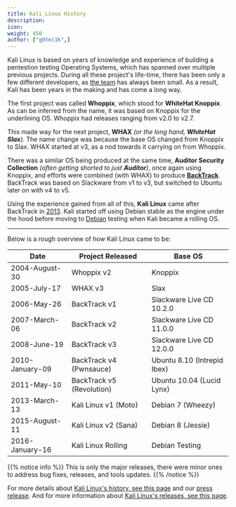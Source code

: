 ```yaml
---
title: Kali Linux History
description:
icon:
weight: 450
author: ["g0tmi1k",]
---
```


Kali Linux is based on years of knowledge and experience of building a pentestion testing Operating Systems, which has spanned over multiple previous projects. During all these project's life-time, there has been only a few different developers, as [the team](/about-us/) has always been small. As a result, Kali has been years in the making and has come a long way.

The first project was called **Whoppix**, which stood for **WhiteHat Knoppix**. As can be inferred from the name, it was based on Knoppix for the underlining OS. Whoppix had releases ranging from v2.0 to v2.7.

This made way for the next project, **WHAX** _(or the long hand, **WhiteHat Slax**)._ The name change was because the base OS changed from Knoppix to Slax. WHAX started at v3, as a nod towards it carrying on from Whoppix.

There was a similar OS being produced at the same time, **Auditor Security Collection** _(often getting shorted to just **Auditor**)_, once again using Knoppix, and efforts were combined (with WHAX) to produce **[BackTrack](https://www.backtrack-linux.org/)**. BackTrack was based on Slackware from v1 to v3, but switched to Ubuntu later on with v4 to v5.

Using the experience gained from all of this, **Kali Linux** came after BackTrack in [2013](/docs/introduction/press-release/). Kali started off using Debian stable as the engine under the hood before moving to [Debian](/docs/policy/kali-linux-relationship-with-debian/) testing when Kali became a rolling OS.

- - -

Below is a rough overview of how Kali Linux came to be:

| Date           | Project Released          | Base OS                     |
|----------------|---------------------------|-----------------------------|
| 2004-August-30 | Whoppix v2                | Knoppix                     |
| 2005-July-17   | WHAX v3                   | Slax                        |
| 2006-May-26    | BackTrack v1              | Slackware Live CD 10.2.0    |
| 2007-March-06  | BackTrack v2              | Slackware Live CD 11.0.0    |
| 2008-June-19   | BackTrack v3              | Slackware Live CD 12.0.0    |
| 2010-January-09| BackTrack v4 (Pwnsauce)   | Ubuntu 8.10 (Intrepid Ibex) |
| 2011-May-10    | BackTrack v5 (Revolution) | Ubuntu 10.04 (Lucid Lynx)   |
| 2013-March-13  | Kali Linux v1 (Moto)      | Debian 7 (Wheezy)           |
| 2015-August-11 | Kali Linux v2 (Sana)      | Debian 8 (Jessie)           |
| 2016-January-16| Kali Linux Rolling        | Debian Testing              |

<!--
- 2004-08-30 - [whoppix v2](https://distrowatch.com/table.php?distribution=whoppix)
- 2005-07-17 - [WHAX 3.0](https://distrowatch.com/?newsid=02780)
- 2006-05-26 - [BackTrack v1 FINAL](https://web.archive.org/web/20080626100030/http://www.remote-exploit.org/backtrack_download_veryold.html)
  - https://secmaniac.blogspot.com/2006/05/backtrack-security-final-release.html
- 2006-10-13 - [BackTrack v2 BETA #1](https://web.archive.org/web/20080626100030/http://www.remote-exploit.org/backtrack_download_veryold.html)
  - https://web.archive.org/web/20061027172529/http://www.offsec.com/downloads.html
  - https://secmaniac.blogspot.com/2006/10/backtrack-v20-public-beta-has-been.html
- 2006-11-19 - [BackTrack v2 BETA #2](https://web.archive.org/web/20070202024932/http://www.remote-exploit.org/backtrack_download.html)
- 2007-03-06 - [BackTrack v2 FINAL](https://web.archive.org/web/20090529075045/http://www.remote-exploit.org:80/backtrack_devlog.html)
  - https://secmaniac.blogspot.com/2007/02/backtrack-20-final-due-end-of-febuary.html
- 2007-12-14 - [BackTrack v3 BETA](https://web.archive.org/web/20090529075045/http://www.remote-exploit.org:80/backtrack_devlog.html)
  - https://web.archive.org/web/20080501210105/http://www.remote-exploit.org:80/news.html
  - https://secmaniac.blogspot.com/2007/12/backtrack-3-beta-out.html
- 2008-06-19 - [BackTrack v3 FINAL](https://web.archive.org/web/20090529075045/http://www.remote-exploit.org:80/backtrack_devlog.html)
- 2009-02-11 - [BackTrack v4 BETA](https://web.archive.org/web/20090523080314/http://www.remote-exploit.org/backtrack_download.html)
- 2010-01-09 - [BackTrack v4 FINAL](https://web.archive.org/web/20100114220541/http://www.backtrack-linux.org/backtrack/backtrack4-release/)
  - https://www.offsec.com/backtrack/backtrack-4-final-release/
- 2010-08-04 - [BackTrack v4 R1](https://web.archive.org/web/20101130093002/http://www.backtrack-linux.org/backtrack/backtrack-4-r1-public-release/)
- 2010-11-19 - [BackTrack v4 R2](https://web.archive.org/web/20110128024129/http://www.backtrack-linux.org/backtrack/backtrack-4-r2-download/)
- 2011-05-10 - [BackTrack v5 FINAL](https://web.archive.org/web/20120226060247/http://www.backtrack-linux.org/backtrack/backtrack-5-release/)
- 2011-08-18 - [BackTrack v5 R1](https://web.archive.org/web/20120223221229/http://www.backtrack-linux.org/backtrack/backtrack-5-r1-released)
- 2012-03-01 - [BackTrack v5 R2](https://web.archive.org/web/20120303005136/http://www.backtrack-linux.org/backtrack/backtrack-5-r2-released/)
- 2012-08-13 - [BackTrack v5 R3](https://web.archive.org/web/20130314031147/http://www.backtrack-linux.org/backtrack/backtrack-5-r3-released/)
-->

{{% notice info %}}
This is only the major releases, there were minor ones to address bug fixes, releases, and tools updates.
{{% /notice %}}

For more details about [Kali Linux's history, see this page](https://web.archive.org/web/20210914172345/https://kali.training/topic/a-bit-of-history/) and our [press release](/docs/introduction/press-release/). And for more information about [Kali Linux's releases, see this page](/releases/).
